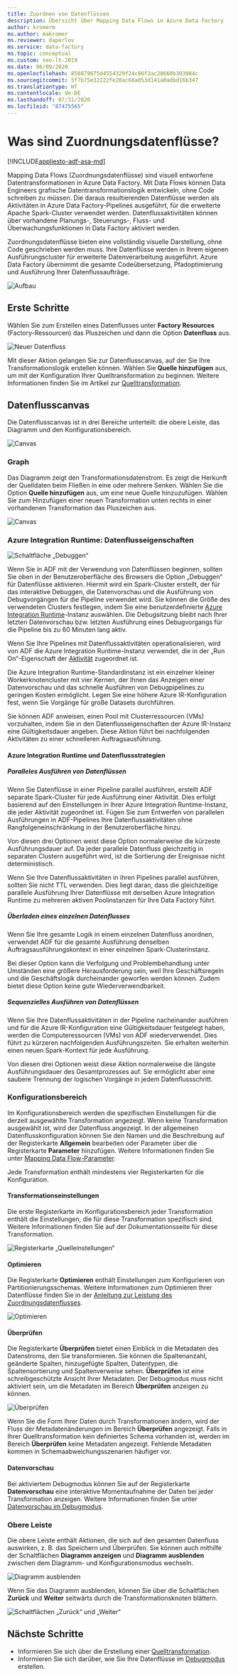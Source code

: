 ```yaml
---
title: Zuordnen von Datenflüssen
description: Übersicht über Mapping Data Flows in Azure Data Factory
author: kromerm
ms.author: makromer
ms.reviewer: daperlov
ms.service: data-factory
ms.topic: conceptual
ms.custom: seo-lt-2019
ms.date: 06/09/2020
ms.openlocfilehash: 850879675d4554329f24c86f2ac28660b303084c
ms.sourcegitcommit: 5f7b75e32222fe20ac68a053d141a0adbd16b347
ms.translationtype: HT
ms.contentlocale: de-DE
ms.lasthandoff: 07/31/2020
ms.locfileid: "87475565"
---
```

# <a name="what-are-mapping-data-flows"></a>Was sind Zuordnungsdatenflüsse?

[!INCLUDE[appliesto-adf-asa-md](includes/appliesto-adf-asa-md.md)]

Mapping Data Flows (Zuordnungsdatenflüsse) sind visuell entworfene Datentransformationen in Azure Data Factory. Mit Data Flows können Data Engineers grafische Datentransformationslogik entwickeln, ohne Code schreiben zu müssen. Die daraus resultierenden Datenflüsse werden als Aktivitäten in Azure Data Factory-Pipelines ausgeführt, für die erweiterte Apache Spark-Cluster verwendet werden. Datenflussaktivitäten können über vorhandene Planungs-, Steuerungs-, Fluss- und Überwachungsfunktionen in Data Factory aktiviert werden.

Zuordnungsdatenflüsse bieten eine vollständig visuelle Darstellung, ohne Code geschrieben werden muss. Ihre Datenflüsse werden in Ihrem eigenen Ausführungscluster für erweiterte Datenverarbeitung ausgeführt. Azure Data Factory übernimmt die gesamte Codeübersetzung, Pfadoptimierung und Ausführung Ihrer Datenflussaufträge.

![Aufbau](media/data-flow/adf-data-flows.png "Aufbau")

## <a name="getting-started"></a>Erste Schritte

Wählen Sie zum Erstellen eines Datenflusses unter **Factory Resources** (Factory-Ressourcen) das Pluszeichen und dann die Option **Datenfluss** aus. 

![Neuer Datenfluss](media/data-flow/newdataflow2.png "neuer Datenfluss")

Mit dieser Aktion gelangen Sie zur Datenflusscanvas, auf der Sie Ihre Transformationslogik erstellen können. Wählen Sie **Quelle hinzufügen** aus, um mit der Konfiguration Ihrer Quelltransformation zu beginnen. Weitere Informationen finden Sie im Artikel zur [Quelltransformation](data-flow-source.md).

## <a name="data-flow-canvas"></a>Datenflusscanvas

Die Datenflusscanvas ist in drei Bereiche unterteilt: die obere Leiste, das Diagramm und den Konfigurationsbereich. 

![Canvas](media/data-flow/canvas1.png "Canvas")

### <a name="graph"></a>Graph

Das Diagramm zeigt den Transformationsdatenstrom. Es zeigt die Herkunft der Quelldaten beim Fließen in eine oder mehrere Senken. Wählen Sie die Option **Quelle hinzufügen** aus, um eine neue Quelle hinzuzufügen. Wählen Sie zum Hinzufügen einer neuen Transformation unten rechts in einer vorhandenen Transformation das Pluszeichen aus.

![Canvas](media/data-flow/canvas2.png "Canvas")

### <a name="azure-integration-runtime-data-flow-properties"></a>Azure Integration Runtime: Datenflusseigenschaften

![Schaltfläche „Debuggen“](media/data-flow/debugbutton.png "Schaltfläche „Debuggen“")

Wenn Sie in ADF mit der Verwendung von Datenflüssen beginnen, sollten Sie oben in der Benutzeroberfläche des Browsers die Option „Debuggen“ für Datenflüsse aktivieren. Hiermit wird ein Spark-Cluster erstellt, der für das interaktive Debuggen, die Datenvorschau und die Ausführung von Debugvorgängen für die Pipeline verwendet wird. Sie können die Größe des verwendeten Clusters festlegen, indem Sie eine benutzerdefinierte [Azure Integration Runtime](concepts-integration-runtime.md)-Instanz auswählen. Die Debugsitzung bleibt nach Ihrer letzten Datenvorschau bzw. letzten Ausführung eines Debugvorgangs für die Pipeline bis zu 60 Minuten lang aktiv.

Wenn Sie Ihre Pipelines mit Datenflussaktivitäten operationalisieren, wird von ADF die Azure Integration Runtime-Instanz verwendet, die in der „Run On“-Eigenschaft der [Aktivität](control-flow-execute-data-flow-activity.md) zugeordnet ist.

Die Azure Integration Runtime-Standardinstanz ist ein einzelner kleiner Workerknotencluster mit vier Kernen, der Ihnen das Anzeigen einer Datenvorschau und das schnelle Ausführen von Debugpipelines zu geringen Kosten ermöglicht. Legen Sie eine höhere Azure IR-Konfiguration fest, wenn Sie Vorgänge für große Datasets durchführen.

Sie können ADF anweisen, einen Pool mit Clusterressourcen (VMs) vorzuhalten, indem Sie in den Datenflusseigenschaften der Azure IR-Instanz eine Gültigkeitsdauer angeben. Diese Aktion führt bei nachfolgenden Aktivitäten zu einer schnelleren Auftragsausführung.

#### <a name="azure-integration-runtime-and-data-flow-strategies"></a>Azure Integration Runtime und Datenflussstrategien

##### <a name="execute-data-flows-in-parallel"></a>Paralleles Ausführen von Datenflüssen

Wenn Sie Datenflüsse in einer Pipeline parallel ausführen, erstellt ADF separate Spark-Cluster für jede Ausführung einer Aktivität. Dies erfolgt basierend auf den Einstellungen in Ihrer Azure Integration Runtime-Instanz, die jeder Aktivität zugeordnet ist. Fügen Sie zum Entwerfen von parallelen Ausführungen in ADF-Pipelines Ihre Datenflussaktivitäten ohne Rangfolgeneinschränkung in der Benutzeroberfläche hinzu.

Von diesen drei Optionen weist diese Option normalerweise die kürzeste Ausführungsdauer auf. Da jeder parallele Datenfluss gleichzeitig in separaten Clustern ausgeführt wird, ist die Sortierung der Ereignisse nicht deterministisch.

Wenn Sie Ihre Datenflussaktivitäten in ihren Pipelines parallel ausführen, sollten Sie nicht TTL verwenden. Dies liegt daran, dass die gleichzeitige parallele Ausführung Ihrer Datenflüsse mit derselben Azure Integration Runtime zu mehreren aktiven Poolinstanzen für Ihre Data Factory führt.

##### <a name="overload-single-data-flow"></a>Überladen eines einzelnen Datenflusses

Wenn Sie Ihre gesamte Logik in einem einzelnen Datenfluss anordnen, verwendet ADF für die gesamte Ausführung denselben Auftragsausführungskontext in einer einzelnen Spark-Clusterinstanz.

Bei dieser Option kann die Verfolgung und Problembehandlung unter Umständen eine größere Herausforderung sein, weil Ihre Geschäftsregeln und die Geschäftslogik durcheinander geworfen werden können. Zudem bietet diese Option keine gute Wiederverwendbarkeit.

##### <a name="execute-data-flows-sequentially"></a>Sequenzielles Ausführen von Datenflüssen

Wenn Sie Ihre Datenflussaktivitäten in der Pipeline nacheinander ausführen und für die Azure IR-Konfiguration eine Gültigkeitsdauer festgelegt haben, werden die Computeressourcen (VMs) von ADF wiederverwendet. Dies führt zu kürzeren nachfolgenden Ausführungszeiten. Sie erhalten weiterhin einen neuen Spark-Kontext für jede Ausführung.

Von diesen drei Optionen weist diese Aktion normalerweise die längste Ausführungsdauer des Gesamtprozesses auf. Sie ermöglicht aber eine saubere Trennung der logischen Vorgänge in jedem Datenflussschritt.

### <a name="configuration-panel"></a>Konfigurationsbereich

Im Konfigurationsbereich werden die spezifischen Einstellungen für die derzeit ausgewählte Transformation angezeigt. Wenn keine Transformation ausgewählt ist, wird der Datenfluss angezeigt. In der allgemeinen Datenflusskonfiguration können Sie den Namen und die Beschreibung auf der Registerkarte **Allgemein** bearbeiten oder Parameter über die Registerkarte **Parameter** hinzufügen. Weitere Informationen finden Sie unter [Mapping Data Flow-Parameter](parameters-data-flow.md).

Jede Transformation enthält mindestens vier Registerkarten für die Konfiguration.

#### <a name="transformation-settings"></a>Transformationseinstellungen

Die erste Registerkarte im Konfigurationsbereich jeder Transformation enthält die Einstellungen, die für diese Transformation spezifisch sind. Weitere Informationen finden Sie auf der Dokumentationsseite für diese Transformation.

![Registerkarte „Quelleinstellungen“](media/data-flow/source1.png "Registerkarte „Quelleinstellungen“")

#### <a name="optimize"></a>Optimieren

Die Registerkarte **Optimieren** enthält Einstellungen zum Konfigurieren von Partitionierungsschemas. Weitere Informationen zum Optimieren Ihrer Datenflüsse finden Sie in der [Anleitung zur Leistung des Zuordnungsdatenflusses](concepts-data-flow-performance.md).

![Optimieren](media/data-flow/optimize.png "Optimieren")

#### <a name="inspect"></a>Überprüfen

Die Registerkarte **Überprüfen** bietet einen Einblick in die Metadaten des Datenstroms, den Sie transformieren. Sie können die Spaltenanzahl, geänderte Spalten, hinzugefügte Spalten, Datentypen, die Spaltensortierung und Spaltenverweise sehen. **Überprüfen** ist eine schreibgeschützte Ansicht Ihrer Metadaten. Der Debugmodus muss nicht aktiviert sein, um die Metadaten im Bereich **Überprüfen** anzeigen zu können.

![Überprüfen](media/data-flow/inspect1.png "Überprüfen")

Wenn Sie die Form Ihrer Daten durch Transformationen ändern, wird der Fluss der Metadatenänderungen im Bereich **Überprüfen** angezeigt. Falls in Ihrer Quelltransformation kein definiertes Schema vorhanden ist, werden im Bereich **Überprüfen** keine Metadaten angezeigt. Fehlende Metadaten kommen in Schemaabweichungsszenarien häufiger vor.

#### <a name="data-preview"></a>Datenvorschau

Bei aktiviertem Debugmodus können Sie auf der Registerkarte **Datenvorschau** eine interaktive Momentaufnahme der Daten bei jeder Transformation anzeigen. Weitere Informationen finden Sie unter [Datenvorschau im Debugmodus](concepts-data-flow-debug-mode.md#data-preview).

### <a name="top-bar"></a>Obere Leiste

Die obere Leiste enthält Aktionen, die sich auf den gesamten Datenfluss auswirken, z. B. das Speichern und Überprüfen. Sie können auch mithilfe der Schaltflächen **Diagramm anzeigen** und **Diagramm ausblenden** zwischen dem Diagramm- und Konfigurationsmodus wechseln.

![Diagramm ausblenden](media/data-flow/hideg.png "Diagramm ausblenden")

Wenn Sie das Diagramm ausblenden, können Sie über die Schaltflächen **Zurück** und **Weiter** seitwärts durch die Transformationsknoten blättern.

![Schaltflächen „Zurück“ und „Weiter“](media/data-flow/showhide.png "Schaltflächen „Zurück“ und „Weiter“")

## <a name="next-steps"></a>Nächste Schritte

* Informieren Sie sich über die Erstellung einer [Quelltransformation](data-flow-source.md).
* Informieren Sie sich darüber, wie Sie Ihre Datenflüsse im [Debugmodus](concepts-data-flow-debug-mode.md) erstellen.
